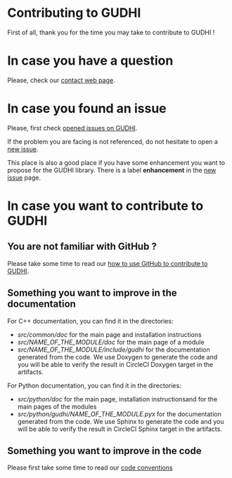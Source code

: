 # Contributing to GUDHI

First of all, thank you for the time you may take to contribute to GUDHI !

# In case you have a question

Please, check our [contact web page](https://gudhi.inria.fr/contact/).

# In case you found an issue

Please, first check [opened issues on GUDHI](https://github.com/GUDHI/gudhi-devel/issues).

If the problem you are facing is not referenced, do not hesitate to open a [new issue](https://github.com/GUDHI/gudhi-devel/issues/new).

This place is also a good place if you have some enhancement you want to propose for the GUDHI library.
There is a label **enhancement** in the [new issue](https://github.com/GUDHI/gudhi-devel/issues/new) page.

# In case you want to contribute to GUDHI

## You are not familiar with GitHub ?

Please take some time to read our [how to use GitHub to contribute to GUDHI](/home/vincent/workspace/gudhi/gudhi-devel/for_dev/how_to_use_github_to_contribute_to_gudhi.md).

## Something you want to improve in the documentation

For C++ documentation, you can find it in the directories:
* *src/common/doc* for the main page and installation instructions
* *src/NAME_OF_THE_MODULE/doc* for the main page of a module
* *src/NAME_OF_THE_MODULE/include/gudhi* for the documentation generated from the code.
We use Doxygen to generate the code and you will be able to verify the result in CircleCI Doxygen target in the artifacts.

For Python documentation, you can find it in the directories:
* *src/python/doc* for the main page, installation instructionsand for the main pages of the modules
* *src/python/gudhi/NAME_OF_THE_MODULE.pyx* for the documentation generated from the code.
We use Sphinx to generate the code and you will be able to verify the result in CircleCI Sphinx target in the artifacts.

## Something you want to improve in the code

Please first take some time to read our [code conventions](code_conventions.md)

